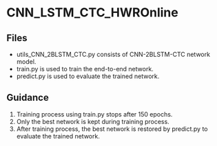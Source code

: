 # CNN_LSTM_CTC_HWROnline
## Files
* utils_CNN_2BLSTM_CTC.py consists of CNN-2BLSTM-CTC network model.
* train.py is used to train the end-to-end network.
* predict.py is used to evaluate the trained network.

## Guidance
1. Training process using train.py stops after 150 epochs. 
2. Only the best network is kept during training process.
3. After training process, the best network is restored by predict.py to evaluate the trained network.
